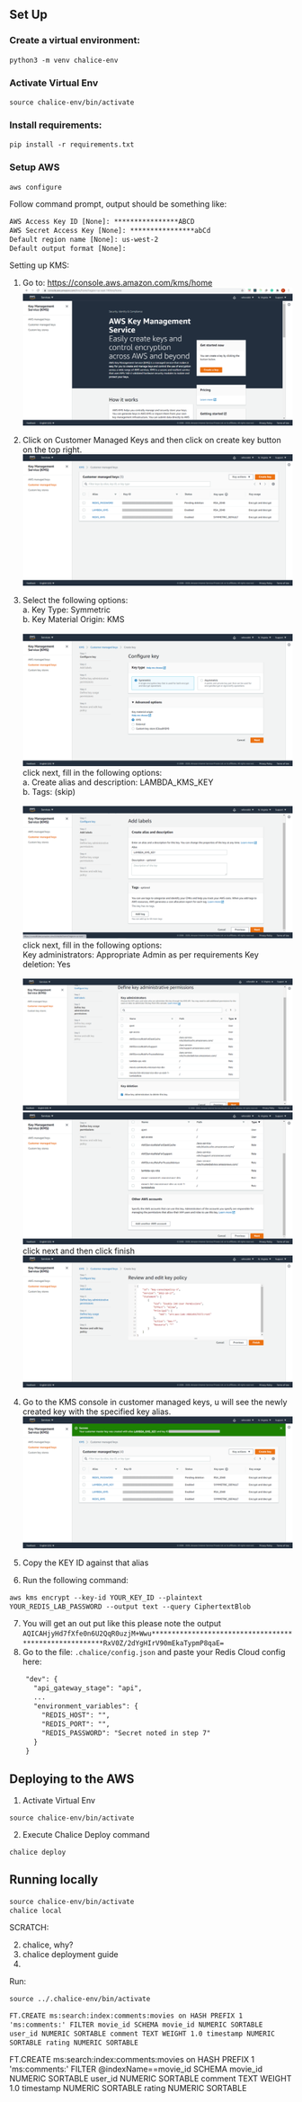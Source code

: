 
## Set Up

### Create a virtual environment:
```
python3 -m venv chalice-env
```
### Activate Virtual Env
```
source chalice-env/bin/activate
```
### Install requirements:
```
pip install -r requirements.txt
```

### Setup AWS
```
aws configure
```
Follow command prompt, output should be something like:
```
AWS Access Key ID [None]: ****************ABCD
AWS Secret Access Key [None]: ****************abCd
Default region name [None]: us-west-2
Default output format [None]:
```

Setting up KMS:
1. Go to: https://console.aws.amazon.com/kms/home
![My Image](../images/console.png)
2. Click on Customer Managed Keys and then click on create key button on the top right.
![My Image](../images/customer-managed-key.png)
3. Select the following options:  
a. Key Type: Symmetric  
b. Key Material Origin: KMS  <br/> <br/>
![My Image](../images/configure-key.png)
click next, fill in the following options:  
a. Create alias and description: LAMBDA_KMS_KEY  
b. Tags: (skip)  <br/> <br/>
![My Image](../images/add-labels.png)
click next, fill in the following options:  
Key administrators: Appropriate Admin as per requirements
Key deletion: Yes <br/> <br/>
![My Image](../images/key-administrative-permissions.png)
![My Image](../images/key-usage-permissions.png)
click next and then click finish
![My Image](../images/review-and-edit.png)
4. Go to the KMS console in customer managed keys, u will see the newly created key with the specified key alias. 
![My Image](../images/key-console-image.png)
5. Copy the KEY ID against that alias

6. Run the following command:
```
aws kms encrypt --key-id YOUR_KEY_ID --plaintext YOUR_REDIS_LAB_PASSWORD --output text --query CiphertextBlob
```
7. You will get an out put like this please note the output
`AQICAHjyHd7fXfe0n6U2QqR0uzjM+Wwu*******************************************************RxV0Z/2dYgHIrV90mEkaTypmP8qaE=`
8. Go to the file: `.chalice/config.json` and paste your Redis Cloud config here:

```
    "dev": {
      "api_gateway_stage": "api",
      ...
      "environment_variables": {
        "REDIS_HOST": "",
        "REDIS_PORT": "",
        "REDIS_PASSWORD": "Secret noted in step 7"
      }
    }
```





## Deploying to the AWS
1. Activate Virtual Env
```
source chalice-env/bin/activate
```
2. Execute Chalice Deploy command
```
chalice deploy
```

## Running locally
```
source chalice-env/bin/activate
chalice local
```


SCRATCH:


2. chalice, why?
3. chalice deployment guide 
4. 


Run:
```
source ../.chalice-env/bin/activate
```


```
FT.CREATE ms:search:index:comments:movies on HASH PREFIX 1 'ms:comments:' FILTER movie_id SCHEMA movie_id NUMERIC SORTABLE user_id NUMERIC SORTABLE comment TEXT WEIGHT 1.0 timestamp NUMERIC SORTABLE rating NUMERIC SORTABLE
```

FT.CREATE ms:search:index:comments:movies on HASH PREFIX 1 'ms:comments:' FILTER @indexName==movie_id SCHEMA movie_id NUMERIC SORTABLE user_id NUMERIC SORTABLE comment TEXT WEIGHT 1.0 timestamp NUMERIC SORTABLE rating NUMERIC SORTABLE